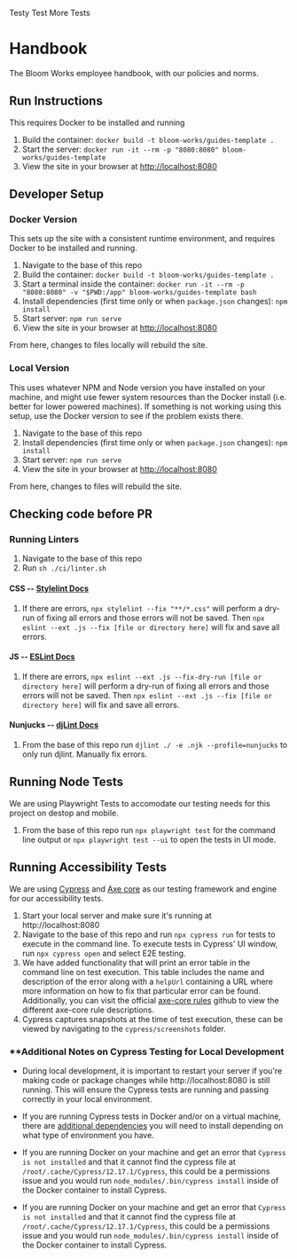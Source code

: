 Testy Test More Tests

# Handbook
The Bloom Works employee handbook, with our policies and norms.

## Run Instructions

This requires Docker to be installed and running

1. Build the container: `docker build -t bloom-works/guides-template .`
1. Start the server: `docker run -it --rm -p "8080:8080" bloom-works/guides-template`
1. View the site in your browser at [http://localhost:8080](http://localhost:8080)

## Developer Setup

### Docker Version

This sets up the site with a consistent runtime environment, and requires Docker to be installed and running.

1. Navigate to the base of this repo
1. Build the container: `docker build -t bloom-works/guides-template .`
1. Start a terminal inside the container: `docker run -it --rm -p "8080:8080" -v "$PWD:/app" bloom-works/guides-template bash`
1. Install dependencies (first time only or when `package.json` changes): `npm install`
1. Start server: `npm run serve`
1. View the site in your browser at [http://localhost:8080](http://localhost:8080)

From here, changes to files locally will rebuild the site.

### Local Version

This uses whatever NPM and Node version you have installed on your machine, and might use fewer system resources than the Docker install (i.e. better for lower powered machines). If something is not working using this setup, use the Docker version to see if the problem exists there.

1. Navigate to the base of this repo
1. Install dependencies (first time only or when `package.json` changes): `npm install`
1. Start server: `npm run serve`
1. View the site in your browser at [http://localhost:8080](http://localhost:8080)

From here, changes to files will rebuild the site.
## Checking code before PR
### Running Linters
1. Navigate to the base of this repo
1. Run `sh ./ci/linter.sh`

 #### CSS -- [Stylelint Docs](https://stylelint.io/user-guide/cli)
1. If there are errors, `npx stylelint --fix "**/*.css"` will perform a dry-run of fixing all errors and those errors will not be saved.  Then `npx eslint --ext .js --fix [file or directory here]` will fix and save all errors.

#### JS -- [ESLint Docs](https://eslint.org/docs/latest/use/command-line-interface)
1. If there are errors, `npx eslint --ext .js --fix-dry-run [file or directory here]` will perform a dry-run of fixing all errors and those errors will not be saved.  Then `npx eslint --ext .js --fix [file or directory here]` will fix and save all errors.

 #### Nunjucks -- [djLint Docs](https://www.djlint.com/docs/linter/)
1. From the base of this repo run `djlint ./ -e .njk --profile=nunjucks` to only run djlint.  Manually fix errors.

## Running Node Tests

We are using Playwright Tests to accomodate our testing needs for this project on destop and mobile.

1. From the base of this repo run `npx playwright test` for the command line output or `npx playwright test --ui` to open the tests in UI mode.

## Running Accessibility Tests

We are using [Cypress](https://docs.cypress.io/guides/overview/why-cypress) and [Axe core](https://github.com/dequelabs/axe-core#axe-core) as our testing framework and engine for our accessibility tests.

1. Start your local server and make sure it's running at http://localhost:8080
1. Navigate to the base of this repo and run `npx cypress run` for tests to execute in the command line. To execute tests in Cypress' UI window, run `npx cypress open` and select E2E testing.
1. We have added functionality that will print an error table in the command line on test execution. This table includes the name and description of the error along with a `helpUrl` containing a URL where more information on how to fix that particular error can be found. Additionally, you can visit the official [axe-core rules](https://github.com/dequelabs/axe-core/blob/develop/doc/rule-descriptions.md) github to view the different axe-core rule descriptions.
1. Cypress captures snapshots at the time of test execution, these can be viewed by navigating to the `cypress/screenshots` folder.
### **Additional Notes on Cypress Testing for Local Development

- During local development, it is important to restart your server if you're making code or package changes while http://localhost:8080 is still running. This will ensure the Cypress tests are running and passing correctly in your local environment.

- If you are running Cypress tests in Docker and/or on a virtual machine, there are [additional dependencies](https://docs.cypress.io/guides/continuous-integration/introduction#Dependencies) you will need to install depending on what type of environment you have.

- If you are running Docker on your machine and get an error that `Cypress is not installed` and that it cannot find the cypress file at `/root/.cache/Cypress/12.17.1/Cypress`, this could be a permissions issue and you would run `node_modules/.bin/cypress install` inside of the Docker container to install Cypress.

- If you are running Docker on your machine and get an error that `Cypress is not installed` and that it cannot find the cypress file at `/root/.cache/Cypress/12.17.1/Cypress`, this could be a permissions issue and you would run `node_modules/.bin/cypress install` inside of the Docker container to install Cypress.
